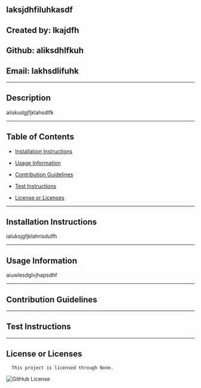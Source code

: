 ## laksjdhfiluhkasdf

  ## Created by: lkajdfh

  ## Github: aliksdhlfkuh

  ## Email: lakhsdlifuhk
  ________________________________________
  
  ## Description
  
  aliskudgjfjklahsdlfk
  
  ________________________________________
  
  ## Table of Contents
  
  * [Installation Instructions](#installation-instructions)

  * [Usage Information](#usage-information)

  * [Contribution Guidelines](#contribution-guidelines)

  * [Test Instructions](#test-instructions)

  * [License or Licenses](#license-or-licenses)

  ________________________________________

  ## Installation Instructions

  ialuksjgfjklahrisdulfh

  ________________________________________

  ## Usage Information

  aiuwlesdglvjhapsdhf

  ________________________________________

  ## Contribution Guidelines

  

  ________________________________________

  ## Test Instructions

  

  ________________________________________
  ## License or Licenses

  
      This project is licensed through None.
      

   ![GitHub License](https://img.shields.io/badge/license-None-blue.svg)

  
